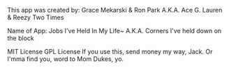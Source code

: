 This app was created by: Grace Mekarski & Ron Park
A.K.A. Ace G. Lauren & Reezy Two Times

Name of App: Jobs I've Held In My Life~
A.K.A. Corners I've held down on the block

MIT License
GPL License
If you use this, send money my way, Jack. Or I'mma find you, word to Mom Dukes, yo.
